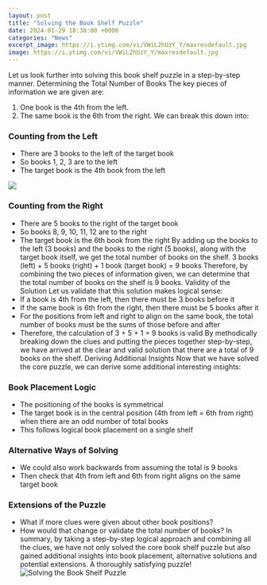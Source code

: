 ```yaml
---
layout: post
title: "Solving the Book Shelf Puzzle"
date: 2024-01-29 18:38:00 +0000
categories: "News"
excerpt_image: https://i.ytimg.com/vi/VWiL2hUzY_Y/maxresdefault.jpg
image: https://i.ytimg.com/vi/VWiL2hUzY_Y/maxresdefault.jpg
---
```


Let us look further into solving this book shelf puzzle in a step-by-step manner. 
Determining the Total Number of Books
The key pieces of information we are given are:
1. One book is the 4th from the left. 
2. The same book is the 6th from the right.
We can break this down into:
### Counting from the Left
- There are 3 books to the left of the target book
- So books 1, 2, 3 are to the left 
- The target book is the 4th book from the left

![](https://jigidi-images.s3.amazonaws.com/puzzles/RI2T50XC3897MHPM.jpg)
### Counting from the Right 
- There are 5 books to the right of the target book
- So books 8, 9, 10, 11, 12 are to the right
- The target book is the 6th book from the right
By adding up the books to the left (3 books) and the books to the right (5 books), along with the target book itself, we get the total number of books on the shelf.
3 books (left) + 5 books (right) + 1 book (target book) = 9 books
Therefore, by combining the two pieces of information given, we can determine that the total number of books on the shelf is 9 books.
Validity of the Solution
Let us validate that this solution makes logical sense:
- If a book is 4th from the left, then there must be 3 books before it 
- If the same book is 6th from the right, then there must be 5 books after it
- For the positions from left and right to align on the same book, the total number of books must be the sums of those before and after
- Therefore, the calculation of 3 + 5 + 1 = 9 books is valid
By methodically breaking down the clues and putting the pieces together step-by-step, we have arrived at the clear and valid solution that there are a total of 9 books on the shelf.
Deriving Additional Insights
Now that we have solved the core puzzle, we can derive some additional interesting insights:
### Book Placement Logic
- The positioning of the books is symmetrical 
- The target book is in the central position (4th from left = 6th from right) when there are an odd number of total books
- This follows logical book placement on a single shelf
### Alternative Ways of Solving  
- We could also work backwards from assuming the total is 9 books
- Then check that 4th from left and 6th from right aligns on the same target book
### Extensions of the Puzzle
- What if more clues were given about other book positions?
- How would that change or validate the total number of books?
In summary, by taking a step-by-step logical approach and combining all the clues, we have not only solved the core book shelf puzzle but also gained additional insights into book placement, alternative solutions and potential extensions. A thoroughly satisfying puzzle!
![Solving the Book Shelf Puzzle](https://i.ytimg.com/vi/VWiL2hUzY_Y/maxresdefault.jpg)
